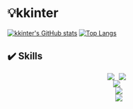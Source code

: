 
# 💡kkinter
[![kkinter's GitHub stats](https://github-readme-stats.vercel.app/api?username=kkinter&theme=dark)]()
[![Top Langs](https://github-readme-stats.vercel.app/api/top-langs/?username=kkinter&langs_count=8&layout=compact&theme=dark)]()
## ✔️ Skills

<div style="display: flex; justify-content: center;" align="center">

  <img src="https://img.shields.io/badge/Python-007396?style=flat&logo=Python&logoColor=white" style="margin-right: 10px;">
  <img src="https://img.shields.io/badge/Go-1572B6?style=flat&logo=Go&logoColor=white" style="margin-right: 10px;">
</div>
<div style="display: flex; justify-content: center;" align="center">

  <img src="https://img.shields.io/badge/Django-092E20?style=flat&logo=Django&logoColor=white" style="margin-right: 10px;">
</div>
<div style="display: flex; justify-content: center;" align="center">
  <img src="https://img.shields.io/badge/MySQL-4479A1?style=flat&logo=MySQL&logoColor=white">
</div>
<div style="display: flex; justify-content: center;" align="center">
  <img src="https://img.shields.io/badge/Docker-2496ED?style=flat&logo=Docker&logoColor=white">
</div>


</div>
